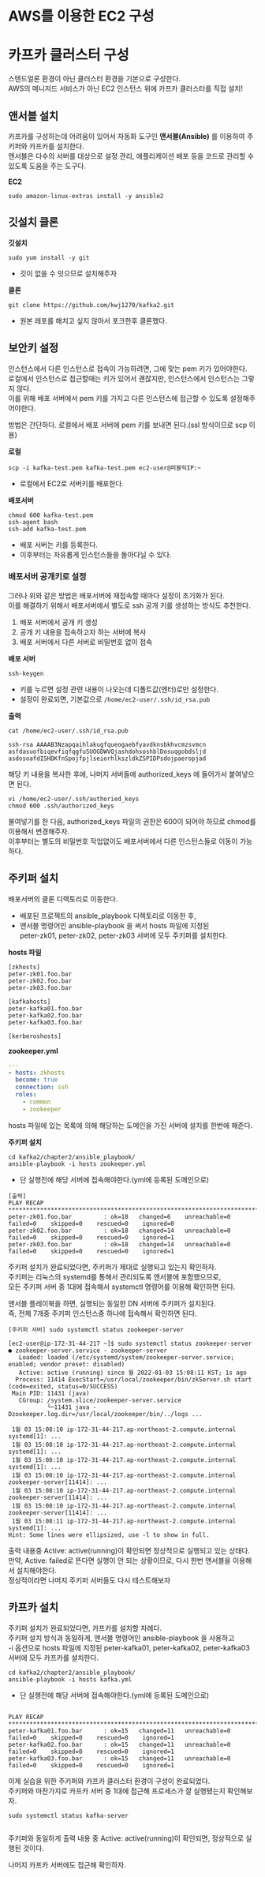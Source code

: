 # AWS를 이용한 EC2 구성 
# 카프카 클러스터 구성 

스텐드얼론 환경이 아닌 클러스터 환경을 기본으로 구성한다.    
AWS의 메니저드 서비스가 아닌 EC2 인스턴스 위에 카프카 클러스터를 직접 설치!    

## 앤서블 설치  

카프카를 구성하는데 어려움이 있어서 자동화 도구인 **앤서블(Ansible)** 를 이용하여 주키퍼와 카프카를 설치한다.     
앤서블은 다수의 서버를 대상으로 설정 관리, 애플리케이션 배포 등을 코드로 관리할 수 있도록 도움을 주는 도구다.   

**EC2**   
```console
sudo amazon-linux-extras install -y ansible2
```

## 깃설치 클론 

**깃설치**   
```console
sudo yum install -y git
```
* 깃이 없을 수 잇으므로 설치해주자 

**클론**
```console
git clone https://github.com/kwj1270/kafka2.git
```
* 원본 레포를 해치고 싶지 않아서 포크한후 클론했다.  

## 보안키 설정 
  
인스턴스에서 다른 인스턴스로 접속이 가능하려면, 그에 맞는 pem 키가 있어야한다.         
로컬에서 인스턴스로 접근할때는 키가 있어서 괜찮지만, 인스턴스에서 인스턴스는 그렇지 않다.        
이를 위해 배포 서버에서 pem 키를 가지고 다른 인스턴스에 접근할 수 있도록 설정해주어야한다.      
    
방법은 간단하다. 로컬에서 배포 서버에 pem 키를 보내면 된다.(ssl 방식이므로 scp 이용)     

**로컬**
```console
scp -i kafka-test.pem kafka-test.pem ec2-user@퍼블릭IP:~
```
* 로컬에서 EC2로 서버키를 배포한다.     
 
**배포서버**
```console
chmod 600 kafka-test.pem
ssh-agent bash
ssh-add kafka-test.pem
```
* 배포 서버는 키를 등록한다.       
* 이후부터는 자유롭게 인스턴스들을 돌아다닐 수 있다.    
  
### 배포서버 공개키로 설정   
  
그러나 위와 같은 방법은 배포서버에 재접속할 때마다 설정이 초기화가 된다.      
이를 해결하기 위해서 배포서버에서 별도로 ssh 공개 키를 생성하는 방식도 추천한다.    
  
1. 배포 서버에서 공개 키 생성  
2. 공개 키 내용을 접속하고자 하는 서버에 복사    
3. 배포 서버에서 다른 서버로 비밀번호 없이 접속  

**배포 서버**
```console
ssh-keygen
```  
* 키를 누르면 설정 관련 내용이 나오는데 디폴트값(엔터)로만 설정한다.       
* 설정이 완료되면, 기본값으로 `/home/ec2-user/.ssh/id_rsa.pub`        
     
**출력**   
```console
cat /home/ec2-user/.ssh/id_rsa.pub
```
```console
ssh-rsa AAAAB3Nzapqaihlakugfqueogaebfyavdknsbkhvcmzsvmcn 
asfdasuofbiqevfiqfqgfuSUOGDWVQjashdohsoshblDosuqgobdsljd  
asdosoafdISHDKfnSpojfpjlseiorhlkszldkZSPIDPsdojpaeropjad   
```
해당 키 내용을 복사한 후에, 나머지 서버들에 authorized_keys 에 들어가서 붙여넣으면 된다.         
    
```console     
vi /home/ec2-user/.ssh/authoried_keys          
chmod 600 .ssh/authorized_keys        
```

불여넣기를 한 다음, authorized_keys 파일의 권한은 600이 되어야 하므로 chmod를 이용해서 변경해주자.          
이후부터는 별도의 비밀번호 작업없이도 배포서버에서 다른 인스턴스들로 이동이 가능하다.        
 
## 주키퍼 설치       
            
배포서버의 클론 디렉토리로 이동한다.               
     
* 배포된 프로젝트의 ansible_playbook 디렉토리로 이동한 후,                  
* 앤서블 명령어인 ansible-playbook 을 써서 hosts 파일에 지정된            
  peter-zk01, peter-zk02, peter-zk03 서버에 모두 주키퍼를 설치한다.        
  
**hosts 파일**
```
[zkhosts]
peter-zk01.foo.bar
peter-zk02.foo.bar
peter-zk03.foo.bar

[kafkahosts]
peter-kafka01.foo.bar
peter-kafka02.foo.bar
peter-kafka03.foo.bar

[kerberoshosts]
```
  
**zookeeper.yml**
```yml
---
- hosts: zkhosts
  become: true
  connection: ssh
  roles:
    - common
    - zookeeper
```          
hosts 파일에 있는 목록에 의해 해당하는 도메인을 가진 서버에 설치를 한번에 해준다.           
  
**주키퍼 설치**   
```console  
cd kafka2/chapter2/ansible_playbook/      
ansible-playbook -i hosts zookeeper.yml 
```
* 단 실행전에 해당 서버에 접속해야한다.(yml에 등록된 도메인으로)   
   
```
[출력]
PLAY RECAP ***********************************************************************************************************
peter-zk01.foo.bar         : ok=18   changed=6    unreachable=0    failed=0    skipped=0    rescued=0    ignored=0
peter-zk02.foo.bar         : ok=18   changed=14   unreachable=0    failed=0    skipped=0    rescued=0    ignored=1
peter-zk03.foo.bar         : ok=18   changed=14   unreachable=0    failed=0    skipped=0    rescued=0    ignored=1
```  

주키퍼 설치가 완료되었다면, 주키퍼가 제대로 실행되고 있는지 확인하자.     
주키퍼는 리눅스의 systemd를 통해서 관리되도록 앤서블에 포함했으므로,     
모든 주키퍼 서버 중 1대에 접속해서 systemctl 명령어를 이용해 확인하면 된다.  
  
앤서블 플레이북을 하면, 실행되는 동일한 DN 서버에 주키퍼가 설치된다.       
즉, 전체 7개중 주키퍼 인스턴스중 하나에 접속해서 확인하면 된다.           
 
```console  
[주키퍼 서버] sudo systemctl status zookeeper-server      
```    
```console
[ec2-user@ip-172-31-44-217 ~]$ sudo systemctl status zookeeper-server
● zookeeper-server.service - zookeeper-server
   Loaded: loaded (/etc/systemd/system/zookeeper-server.service; enabled; vendor preset: disabled)
   Active: active (running) since 월 2022-01-03 15:08:11 KST; 1s ago
  Process: 11414 ExecStart=/usr/local/zookeeper/bin/zkServer.sh start (code=exited, status=0/SUCCESS)
 Main PID: 11431 (java)
   CGroup: /system.slice/zookeeper-server.service
           └─11431 java -Dzookeeper.log.dir=/usr/local/zookeeper/bin/../logs ...

 1월 03 15:08:10 ip-172-31-44-217.ap-northeast-2.compute.internal systemd[1]: ...
 1월 03 15:08:10 ip-172-31-44-217.ap-northeast-2.compute.internal systemd[1]: ...
 1월 03 15:08:10 ip-172-31-44-217.ap-northeast-2.compute.internal systemd[1]: ...
 1월 03 15:08:10 ip-172-31-44-217.ap-northeast-2.compute.internal zookeeper-server[11414]: ...
 1월 03 15:08:10 ip-172-31-44-217.ap-northeast-2.compute.internal zookeeper-server[11414]: ...
 1월 03 15:08:10 ip-172-31-44-217.ap-northeast-2.compute.internal zookeeper-server[11414]: ...
 1월 03 15:08:11 ip-172-31-44-217.ap-northeast-2.compute.internal systemd[1]: ...
Hint: Some lines were ellipsized, use -l to show in full.  
```  
 
출력 내용중 Active: active(running)이 확인되면 정상적으로 실행되고 있는 상태다.         
만약, Active: failed로 뜬다면 실행이 안 되는 상황이므로, 다시 한번 앤서블을 이용해서 설치해야한다.      
정상적이라면 나머지 주키퍼 서버들도 다시 테스트해보자      
    
## 카프카 설치 
  
주키퍼 설치가 완료되었다면, 카프카를 설치할 차례다.        
주키퍼 설치 방식과 동일하게, 앤서블 명령어인 ansible-playbook 을 사용하고     
-i 옵션으로 hosts 파일에 지정된 peter-kafka01, peter-kafka02, peter-kafka03 서버에 모두 카프카를 설치한다.  

```console
cd kafka2/chapter2/ansible_playbook/      
ansible-playbook -i hosts kafka.yml
```
* 단 실행전에 해당 서버에 접속해야한다.(yml에 등록된 도메인으로)   
   
```console

PLAY RECAP ***********************************************************************************************************
peter-kafka01.foo.bar      : ok=15   changed=11   unreachable=0    failed=0    skipped=0    rescued=0    ignored=1
peter-kafka02.foo.bar      : ok=15   changed=11   unreachable=0    failed=0    skipped=0    rescued=0    ignored=1
peter-kafka03.foo.bar      : ok=15   changed=11   unreachable=0    failed=0    skipped=0    rescued=0    ignored=1
```

이제 실습을 위한 주키퍼와 카프카 클러스터 환경이 구성이 완료되었다.         
주키퍼와 마찬가지로 카프카 서버 중 1대에 접근해 프로세스가 잘 실행됐는지 확인해보자.     

```console  
sudo systemctl status kafka-server   
```   
```console

```
주키퍼와 동일하게 출력 내용 중 Active: active(running)이 확인되면, 정상적으로 실행된 것이다.       

나머지 카프카 서버에도 접근해 확인하자.    
